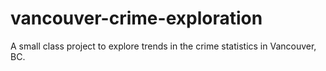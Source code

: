 # vancouver-crime-exploration
A small class project to explore trends in the crime statistics in Vancouver, BC.
